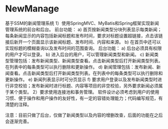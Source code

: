 # NewManage
基于SSM的新闻管理系统
1）使用SpringMVC、MyBatis和Spring框架实现新闻管理系统的前台和后台。
前台功能：
a) 首页按新闻类型分块列表显示每类新闻； 每条新闻显示的内容包括新闻标题和发布时间，要求对标题设置超链接，点击该链接后新开一个页面显示该新闻标题、发布时间、内容和来源。
b) 在首页中还可以实现标题的模糊查询以及发布时间的范围查询。
后台功能：
a) 后台必须具有权限的用户才可以登录。
b) 进入后台的用户，可以管理新闻类型和新闻。
c) 新闻类型管理包括：发布新闻类型、新闻类型查看。点击新闻类型后打开新闻类型列表。在列表中的每条类型可以执行删除和更新操作。
d) 新闻管理包括：发布新闻、新闻查看。点击新闻类型后打开新闻类型列表。在列表中的每条类型可以执行删除和更新操作。
e) 新闻列表显示时可分页显示
f) 要求用户登录以及发布新闻类型时进行非空校验；发布新闻时进行标题、内容等项目的非空校验，另外要求新闻必须属于某个类型。
2）要求使用连接池和事务管理。 
软件设计必须考虑到用户的使用习惯、便于操作和用户操作的友好性，有一定的容错处理能力；代码编写规范，有清楚的注释。

注意：目前只做了后台，仅做了新闻类型以及内容的增删改查，后面的功能在之后会逐渐完善。
